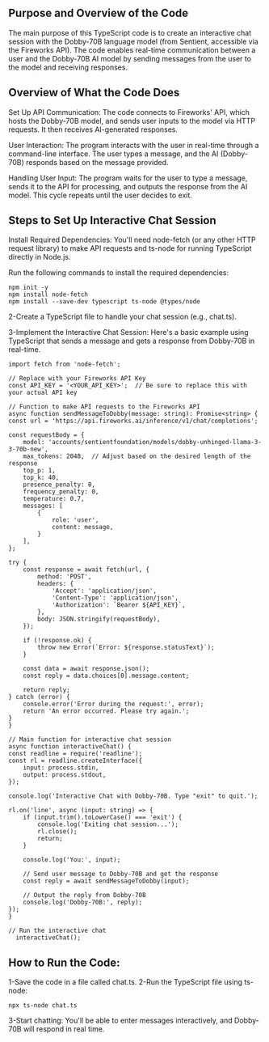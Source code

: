 Purpose and Overview of the Code
--
The main purpose of this TypeScript code is to create an interactive chat session with the Dobby-70B language model (from Sentient, accessible via the Fireworks API). The code enables real-time communication between a user and the Dobby-70B AI model by sending messages from the user to the model and receiving responses.

Overview of What the Code Does
--
Set Up API Communication: The code connects to Fireworks' API, which hosts the Dobby-70B model, and sends user inputs to the model via HTTP requests. It then receives AI-generated responses.

User Interaction: The program interacts with the user in real-time through a command-line interface. The user types a message, and the AI (Dobby-70B) responds based on the message provided.

Handling User Input: The program waits for the user to type a message, sends it to the API for processing, and outputs the response from the AI model. This cycle repeats until the user decides to exit.

Steps to Set Up Interactive Chat Session
-
Install Required Dependencies: You'll need node-fetch (or any other HTTP request library) to make API requests and ts-node for running TypeScript directly in Node.js.

Run the following commands to install the required dependencies:

    npm init -y
    npm install node-fetch
    npm install --save-dev typescript ts-node @types/node

2-Create a TypeScript file to handle your chat session (e.g., chat.ts).

3-Implement the Interactive Chat Session: Here's a basic example using TypeScript that sends a message and gets a response from Dobby-70B in real-time.

    import fetch from 'node-fetch';

    // Replace with your Fireworks API Key
    const API_KEY = '<YOUR_API_KEY>';  // Be sure to replace this with your actual API key

    // Function to make API requests to the Fireworks API
    async function sendMessageToDobby(message: string): Promise<string> {
    const url = 'https://api.fireworks.ai/inference/v1/chat/completions';
    
    const requestBody = {
        model: 'accounts/sentientfoundation/models/dobby-unhinged-llama-3-3-70b-new',
        max_tokens: 2048,  // Adjust based on the desired length of the response
        top_p: 1,
        top_k: 40,
        presence_penalty: 0,
        frequency_penalty: 0,
        temperature: 0.7,
        messages: [
            {
                role: 'user',
                content: message,
            }
        ],
    };

    try {
        const response = await fetch(url, {
            method: 'POST',
            headers: {
                'Accept': 'application/json',
                'Content-Type': 'application/json',
                'Authorization': `Bearer ${API_KEY}`,
            },
            body: JSON.stringify(requestBody),
        });

        if (!response.ok) {
            throw new Error(`Error: ${response.statusText}`);
        }

        const data = await response.json();
        const reply = data.choices[0].message.content;

        return reply;
    } catch (error) {
        console.error('Error during the request:', error);
        return 'An error occurred. Please try again.';
    }
    }

    // Main function for interactive chat session
    async function interactiveChat() {
    const readline = require('readline');
    const rl = readline.createInterface({
        input: process.stdin,
        output: process.stdout,
    });

    console.log('Interactive Chat with Dobby-70B. Type "exit" to quit.');

    rl.on('line', async (input: string) => {
        if (input.trim().toLowerCase() === 'exit') {
            console.log('Exiting chat session...');
            rl.close();
            return;
        }

        console.log('You:', input);

        // Send user message to Dobby-70B and get the response
        const reply = await sendMessageToDobby(input);
        
        // Output the reply from Dobby-70B
        console.log('Dobby-70B:', reply);
    });
    }

    // Run the interactive chat
      interactiveChat();

How to Run the Code:
-
1-Save the code in a file called chat.ts.
2-Run the TypeScript file using ts-node:

    npx ts-node chat.ts
    
3-Start chatting: You'll be able to enter messages interactively, and Dobby-70B will respond in real time.

